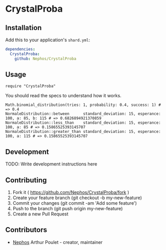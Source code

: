 # CrystalProba

## Installation


Add this to your application's `shard.yml`:

```yaml
dependencies:
  CrystalProba:
    github: Nephos/CrystalProba
```


## Usage


```crystal
require "CrystalProba"
```

You should read the specs to understand how it works.
```crystal
Math.binomial_distribution(tries: 1, probability: 0.4, success: 1) # => 0.4
NormaleDistribution::between      standard_deviation: 15, esperance: 100, a: 85, b: 115 # => 0.6826894921370859
NormaleDistribution::less_than    standard_deviation: 15, esperance: 100, a: 85 # => 0.15865525393145707
NormaleDistribution::greater_than standard_deviation: 15, esperance: 100, a: 115 # => 0.15865525393145707
```


## Development

TODO: Write development instructions here

## Contributing

1. Fork it ( https://github.com/Nephos/CrystalProba/fork )
2. Create your feature branch (git checkout -b my-new-feature)
3. Commit your changes (git commit -am 'Add some feature')
4. Push to the branch (git push origin my-new-feature)
5. Create a new Pull Request

## Contributors

- [Nephos](https://github.com/Nephos) Arthur Poulet - creator, maintainer
